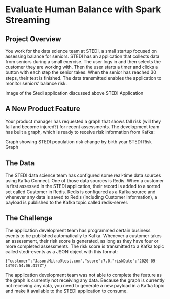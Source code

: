 # Evaluate Human Balance with Spark Streaming
## Project Overview
You work for the data science team at STEDI, a small startup focused on assessing balance for seniors. STEDI has an application that collects data from seniors during a small exercise. The user logs in and then selects the customer they are working with. Then the user starts a timer and clicks a button with each step the senior takes. When the senior has reached 30 steps, their test is finished. The data transmitted enables the application to monitor seniors’ balance risk.

Image of the Stedi application discussed above
STEDI Application

## A New Product Feature
Your product manager has requested a graph that shows fall risk (will they fall and become injured?) for recent assessments. The development team has built a graph, which is ready to receive risk information from Kafka:

Graph showing STEDI population risk change by birth year
STEDI Risk Graph

## The Data
The STEDI data science team has configured some real-time data sources using Kafka Connect. One of those data sources is Redis. When a customer is first assessed in the STEDI application, their record is added to a sorted set called Customer in Redis. Redis is configured as a Kafka source and whenever any data is saved to Redis (including Customer information), a payload is published to the Kafka topic called redis-server.

## The Challenge
The application development team has programmed certain business events to be published automatically to Kafka. Whenever a customer takes an assessment, their risk score is generated, as long as they have four or more completed assessments. The risk score is transmitted to a Kafka topic called stedi-events as a JSON object with this format:

```
{"customer":"Jason.Mitra@test.com","score":7.0,"riskDate":"2020-09-14T07:54:06.417Z"}
```

The application development team was not able to complete the feature as the graph is currently not receiving any data. Because the graph is currently not receiving any data, you need to generate a new payload in a Kafka topic and make it available to the STEDI application to consume.

